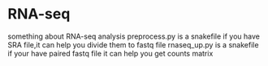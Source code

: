 # RNA-seq
something about RNA-seq analysis
preprocess.py is a snakefile if you have SRA file,it can help you divide them to fastq file
rnaseq_up.py is a snakefile if your have paired fastq file it can help you get counts matrix
